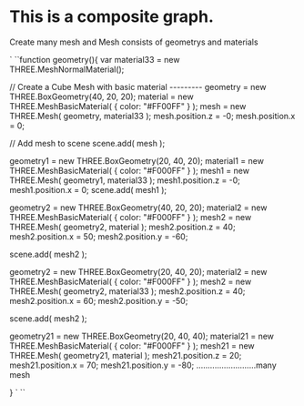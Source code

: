 This is a composite graph.
===


Create many mesh and Mesh consists of geometrys and materials

` ``function geometry(){
  var material33 = new THREE.MeshNormalMaterial();

  // Create a Cube Mesh with basic material ---------
  geometry = new THREE.BoxGeometry(40, 20, 20);
  material = new THREE.MeshBasicMaterial( { color: "#FF00FF" } );
  mesh = new THREE.Mesh( geometry, material33 );
  mesh.position.z = -0;
  mesh.position.x = 0;


  // Add mesh to scene
  scene.add( mesh );

  geometry1 = new THREE.BoxGeometry(20, 40, 20);
  material1 = new THREE.MeshBasicMaterial( { color: "#F000FF" } );
  mesh1 = new THREE.Mesh( geometry1, material33 );
  mesh1.position.z = -0;
  mesh1.position.x = 0;
  scene.add( mesh1 );

  geometry2 = new THREE.BoxGeometry(40, 20, 20);
  material2 = new THREE.MeshBasicMaterial( { color: "#F000FF" } );
  mesh2 = new THREE.Mesh( geometry2, material );
  mesh2.position.z = 40;
  mesh2.position.x = 50;
  mesh2.position.y = -60;

  scene.add( mesh2 );

  geometry2 = new THREE.BoxGeometry(20, 40, 20);
  material2 = new THREE.MeshBasicMaterial( { color: "#F000FF" } );
  mesh2 = new THREE.Mesh( geometry2, material33 );
  mesh2.position.z = 40;
  mesh2.position.x = 60;
  mesh2.position.y = -50;

  scene.add( mesh2 );

  geometry21 = new THREE.BoxGeometry(20, 40, 40);
  material21 = new THREE.MeshBasicMaterial( { color: "#F000FF" } );
  mesh21 = new THREE.Mesh( geometry21, material );
  mesh21.position.z = 20;
  mesh21.position.x = 70;
  mesh21.position.y = -80;
  ..........................many mesh
  
}
` ``
  
